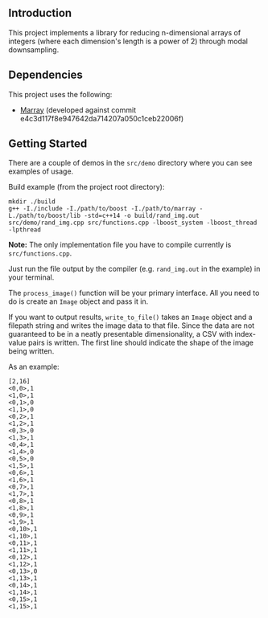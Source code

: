 ## Introduction

This project implements a library for reducing n-dimensional arrays of integers (where each dimension's length is a power of 2) through modal downsampling.

## Dependencies

This project uses the following:

- [Marray](http://www.andres.sc/marray.html) (developed against commit e4c3d117f8e947642da714207a050c1ceb22006f)

## Getting Started

There are a couple of demos in the `src/demo` directory where you can see examples of usage.

Build example (from the project root directory):

```
mkdir ./build
g++ -I./include -I./path/to/boost -I./path/to/marray -L./path/to/boost/lib -std=c++14 -o build/rand_img.out src/demo/rand_img.cpp src/functions.cpp -lboost_system -lboost_thread -lpthread
```
**Note:** The only implementation file you have to compile currently is `src/functions.cpp`.

Just run the file output by the compiler (e.g. `rand_img.out` in the example) in your terminal.

The `process_image()` function will be your primary interface. All you need to do is create an `Image` object and pass it in.

If you want to output results, `write_to_file()` takes an `Image` object and a filepath string and writes the image data to that file. Since the data are not guaranteed to be in a neatly presentable dimensionality, a CSV with index-value pairs is written. The first line should indicate the shape of the image being written.

As an example:
```
[2,16]
<0,0>,1
<1,0>,1
<0,1>,0
<1,1>,0
<0,2>,1
<1,2>,1
<0,3>,0
<1,3>,1
<0,4>,1
<1,4>,0
<0,5>,0
<1,5>,1
<0,6>,1
<1,6>,1
<0,7>,1
<1,7>,1
<0,8>,1
<1,8>,1
<0,9>,1
<1,9>,1
<0,10>,1
<1,10>,1
<0,11>,1
<1,11>,1
<0,12>,1
<1,12>,1
<0,13>,0
<1,13>,1
<0,14>,1
<1,14>,1
<0,15>,1
<1,15>,1
```

